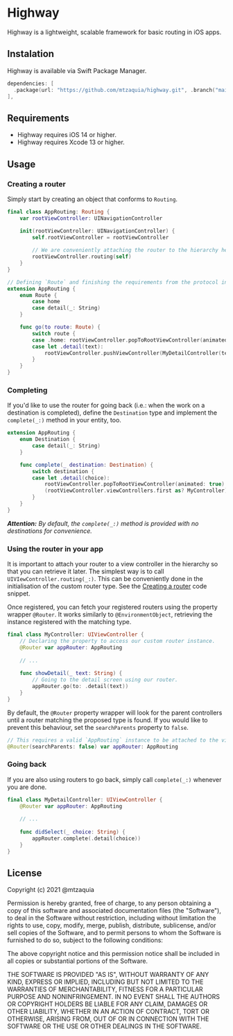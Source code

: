 # Highway

Highway is a lightweight, scalable framework for basic routing in iOS apps.

## Instalation

Highway is available via Swift Package Manager.

```swift
dependencies: [
  .package(url: "https://github.com/mtzaquia/highway.git", .branch("main")),
],
```

## Requirements

- Highway requires iOS 14 or higher.
- Highway requires Xcode 13 or higher.

## Usage

### Creating a router

Simply start by creating an object that conforms to `Routing`.

```swift
final class AppRouting: Routing {
    var rootViewController: UINavigationController

    init(rootViewController: UINavigationController) {
        self.rootViewController = rootViewController
        
        // We are conveniently attaching the router to the hierarchy here.
        rootViewController.routing(self)
    }
}

// Defining `Route` and finishing the requirements from the protocol in an extension for readability.
extension AppRouting {
    enum Route {
        case home
        case detail(_: String)
    }

    func go(to route: Route) {
        switch route {
        case .home: rootViewController.popToRootViewController(animated: true)
        case let .detail(text):
            rootViewController.pushViewController(MyDetailController(text: text), animated: true)
        }
    }
}
```

### Completing

If you'd like to use the router for going back (i.e.: when the work on a destination is completed), define the `Destination` type and implement the `complete(_:)` method in your entity, too.

```swift
extension AppRouting {
    enum Destination {
        case detail(_: String)
    }

    func complete(_ destination: Destination) {
        switch destination {
        case let .detail(choice):
            rootViewController.popToRootViewController(animated: true)
            (rootViewController.viewControllers.first as? MyController)?.choice = choice
        }
    }
}
``` 

_**Attention:** By default, the `complete(_:)` method is provided with no destinations for convenience._

### Using the router in your app

It is important to attach your router to a view controller in the hierarchy so that you can retrieve it later. The simplest way is to call `UIVIewController.routing(_:)`. This can be conveniently done in the initialisation of the custom router type. See the [Creating a router](#creating-a-router) code snippet.

Once registered, you can fetch your registered routers using the property wrapper `@Router`. It works similarly to `@EnvironmentObject`, retrieving the instance registered with the matching type.

```swift
final class MyController: UIViewController {
    // Declaring the property to access our custom router instance.
    @Router var appRouter: AppRouting
    
    // ...
    
    func showDetail(_ text: String) {
        // Going to the detail screen using our router.
        appRouter.go(to: .detail(text))
    }
}
```

By default, the `@Router` property wrapper will look for the parent controllers until a router matching the proposed type is found. If you would like to prevent this behaviour, set the `searchParents` property to `false`.

```swift
// This requires a valid `AppRouting` instance to be attached to the view controller declaring this property.
@Router(searchParents: false) var appRouter: AppRouting
```

### Going back

If you are also using routers to go back, simply call `complete(_:)` whenever you are done.

```swift
final class MyDetailController: UIViewController {
    @Router var appRouter: AppRouting
    
    // ...
    
    func didSelect(_ choice: String) {
        appRouter.complete(.detail(choice))
    }
}
```

## License

Copyright (c) 2021 @mtzaquia

Permission is hereby granted, free of charge, to any person obtaining a copy
of this software and associated documentation files (the "Software"), to deal
in the Software without restriction, including without limitation the rights
to use, copy, modify, merge, publish, distribute, sublicense, and/or sell
copies of the Software, and to permit persons to whom the Software is
furnished to do so, subject to the following conditions:

The above copyright notice and this permission notice shall be included in all
copies or substantial portions of the Software.

THE SOFTWARE IS PROVIDED "AS IS", WITHOUT WARRANTY OF ANY KIND, EXPRESS OR
IMPLIED, INCLUDING BUT NOT LIMITED TO THE WARRANTIES OF MERCHANTABILITY,
FITNESS FOR A PARTICULAR PURPOSE AND NONINFRINGEMENT. IN NO EVENT SHALL THE
AUTHORS OR COPYRIGHT HOLDERS BE LIABLE FOR ANY CLAIM, DAMAGES OR OTHER
LIABILITY, WHETHER IN AN ACTION OF CONTRACT, TORT OR OTHERWISE, ARISING FROM,
OUT OF OR IN CONNECTION WITH THE SOFTWARE OR THE USE OR OTHER DEALINGS IN THE
SOFTWARE.
